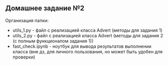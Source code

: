 ## Домашнее задание №2

Организация папки:

- utils_1.py - файл с реализацией класса Advert (методы для задания 1)
- utils_2.py - файл с реализацией класса Advert (методы для задания 2 (с полным функционалом задания 1))
- fast_check.ipynb - ноутбук для вывода результатов выполнении класса (вне дз, для личного пользования, но может быть удобен для проверки)
